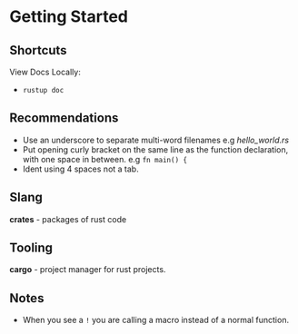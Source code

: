 # Getting Started
## Shortcuts
View Docs Locally:  
- `rustup doc`

## Recommendations
- Use an underscore to separate multi-word filenames e.g *hello_world.rs*
- Put opening curly bracket on the same line as the function declaration,
with one space in between. e.g `fn main() {`
- Ident using 4 spaces not a tab.

## Slang
**crates** - packages of rust code

## Tooling
**cargo** - project manager for rust projects.

## Notes
- When you see a `!` you are calling a macro instead of a normal function.
